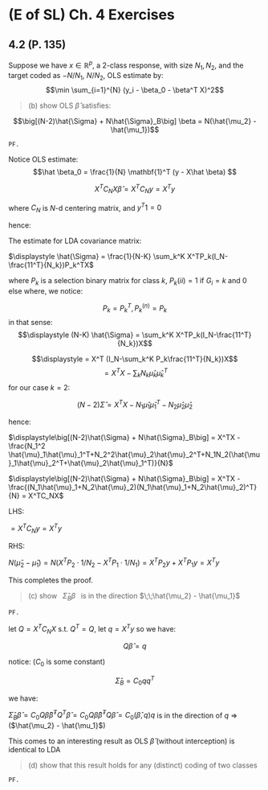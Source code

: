 # (E of SL) Ch. 4 Exercises


## 4.2 (P. 135)

Suppose we have $x \in \mathbb{R}^p$, a 2-class response, with size $N_1, N_2$, and the target coded as $-N/N_1$, $N/N_2$, OLS estimate by:
$$\min \sum_{i=1}^{N} (y_i - \beta_0 - \beta^T X)^2$$

> (b) show OLS $\hat{\beta}$ satisfies:

$$\big[(N-2)\hat{\Sigma} + N\hat{\Sigma}_B\big] \beta = N(\hat{\mu_2} - \hat{\mu_1})$$

`PF.`

Notice OLS estimate:
$$\hat \beta_0 = \frac{1}{N} \mathbf{1}^T (y - X\hat \beta) $$

$$X^T C_N X \hat \beta = X^TC_N y = X^Ty $$ 

where $C_N$ is $N$-d centering matrix, and $y^T1 = 0$

hence:

The estimate for LDA covariance matrix:

$\displaystyle \hat{\Sigma} =  \frac{1}{N-K} \sum_k^K X^TP_k(I_N-\frac{11^T}{N_k})P_k^TX$

where $P_k$ is a selection binary matrix for class $k$, $P_k(ii) = 1$ if $G_i = k$ and 0 else where, we notice:

$$P_k = P_k^T, P_k^{(n)}=P_k$$
in that sense: 
$$\displaystyle (N-K) \hat{\Sigma} =  \sum_k^K X^TP_k(I_N-\frac{11^T}{N_k})X$$

$$\displaystyle  = X^T (I_N-\sum_k^K P_k\frac{11^T}{N_k})X$$
$$\displaystyle  = X^TX-\sum_k N_k \hat{\mu}_k \hat{\mu}_k^T$$
for our case $k=2$:

$$(N-2) \hat{\Sigma} = X^TX - N_1 \hat{\mu}_1\hat{\mu}_1^T-N_2\hat{\mu}_2\hat{\mu}_2 $$

hence:

$\displaystyle\big[(N-2)\hat{\Sigma} + N\hat{\Sigma}_B\big]  = X^TX - \frac{N_1^2 \hat{\mu}_1\hat{\mu}_1^T+N_2^2\hat{\mu}_2\hat{\mu}_2^T+N_1N_2(\hat{\mu}_1\hat{\mu}_2^T+\hat{\mu}_2\hat{\mu}_1^T)}{N}$

$\displaystyle\big[(N-2)\hat{\Sigma} + N\hat{\Sigma}_B\big] = X^TX - \frac{(N_1\hat{\mu}_1+N_2\hat{\mu}_2)(N_1\hat{\mu}_1+N_2\hat{\mu}_2)^T}{N} = X^TC_NX$

LHS:

$= X^TC_Ny = X^Ty$

RHS:

$N(\hat{\mu}_2-\hat{\mu}_1) = N(X^TP_2\cdot1/N_2-X^TP_1\cdot1/N_1) =X^TP_2y+X^TP_1y = X^Ty$

This completes the proof.

> (c) show $\displaystyle \;\;\hat \Sigma_B\beta\;\;$  is in the direction $\;\;\hat{\mu_2} - \hat{\mu_1}$ 

`PF.`

let $Q = X^TC_NX$ s.t. $Q^T=Q$, let $q=X^Ty$ so we have:

$$Q\hat{\beta} = q$$

notice: ($C_0$ is some constant)

$$\hat \Sigma_B = C_0 qq^T$$

we have:

$\hat\Sigma_B\hat\beta = C_0Q\hat\beta\hat\beta^TQ^T\hat\beta = C_0Q\hat\beta\hat\beta^TQ\hat\beta = C_0(\hat\beta,q)q$  is in the direction of $q$ => ($\hat{\mu_2} - \hat{\mu_1}$)

This comes to an interesting result as OLS $\hat \beta$ (without interception) is identical to LDA

> (d) show that this result holds for any (distinct) coding of two classes

`PF.`
